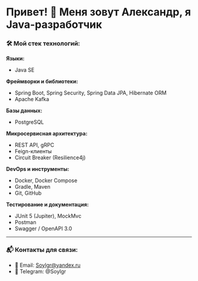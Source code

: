 # Привет! 👋 Меня зовут Александр, я Java-разработчик

### 🛠️ Мой стек технологий:

**Языки:**
- Java SE

**Фреймворки и библиотеки:**
- Spring Boot, Spring Security, Spring Data JPA, Hibernate ORM
- Apache Kafka

**Базы данных:**
- PostgreSQL

**Микросервисная архитектура:**
- REST API, gRPC
- Feign-клиенты
- Circuit Breaker (Resilience4j)

**DevOps и инструменты:**
- Docker, Docker Compose
- Gradle, Maven
- Git, GitHub

**Тестирование и документация:**
- JUnit 5 (Jupiter), MockMvc
- Postman
- Swagger / OpenAPI 3.0

---

### 📬 Контакты для связи:

- 📧 Email: Soylgr@yandex.ru  
- 📱 Telegram: @Soylgr

